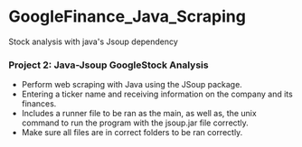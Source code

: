 # GoogleFinance_Java_Scraping
Stock analysis with java's Jsoup dependency


### Project 2: Java-Jsoup GoogleStock Analysis
*  Perform web scraping with Java using the JSoup package.
*  Entering a ticker name and receiving information on the company and its finances. 
*  Includes a runner file to be ran as the main, as well as, the unix command to run the program with the jsoup.jar file correctly.
*  Make sure all files are in correct folders to be ran correctly.
